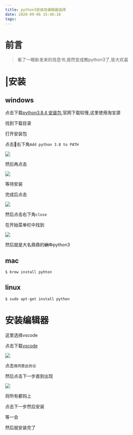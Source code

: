 ```yaml
---
title: python3安装及编辑器选择
date: 2020-09-06 15:46:18
tags:
---
```


# 前言

> 看了一眼新发来的信息书,居然变成教python3了,皆大欢喜

# |安装

## windows

点击下载[python3.8.4 安装包](https://npm.taobao.org/mirrors/python/3.8.4/python-3.8.4-amd64.exe),官网下载较慢,这里使用淘宝源

找到下载目录

打开安装包

点击右下角`Add python 3.8 to PATH`

![](https://tva1.sinaimg.cn/large/007S8ZIlly1gigzjywyfbj30qy06gwer.jpg)

然后再点击

![](https://tva1.sinaimg.cn/large/007S8ZIlly1gih028nq08j30oe05k74i.jpg)

等待安装

完成后点击

![](https://tva1.sinaimg.cn/large/007S8ZIlly1gigzn0slx3j30qg052dg2.jpg)

然后点击右下角`close`

在开始菜单栏中找到

![](https://tva1.sinaimg.cn/large/007S8ZIlly1gih089xisaj30ac01y0t6.jpg)

然后就是大名鼎鼎的~~蜗牛~~python3

## mac

```bash
$ brew install pyhton
```

## linux

```bash
$ sudo apt-get install python
```

# 安装编辑器

这里选择vscode

点击下载[vscode](https://vscode.cdn.azure.cn/stable/a0479759d6e9ea56afa657e454193f72aef85bd0/VSCodeSetup-x64-1.48.2.exe)

![](https://tva1.sinaimg.cn/large/007S8ZIlly1gih0ddesa0j30x60ouadm.jpg)

点击`我同意此协议`

然后点击下一步直到出现

![](https://tva1.sinaimg.cn/large/007S8ZIlly1gih0ebq060j30x20ooq5e.jpg)

将所有都钩上

点击下一步然后安装

等一会

然后就安装完了
